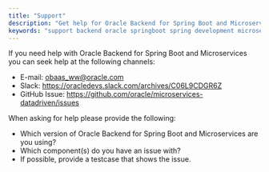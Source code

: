 ```yaml
---
title: "Support"
description: "Get help for Oracle Backend for Spring Boot and Microservices"
keywords: "support backend oracle springboot spring development microservices database"
---
```

If you need help with Oracle Backend for Spring Boot and Microservices you can seek help at the following channels:

- E-mail: obaas_ww@oracle.com
- Slack: https://oracledevs.slack.com/archives/C06L9CDGR6Z
- GitHub Issue: https://github.com/oracle/microservices-datadriven/issues

When asking for help please provide the following:

- Which version of Oracle Backend for Spring Boot and Microservices are you using?
- Which component(s) do you have an issue with?
- If possible, provide a testcase that shows the issue.
